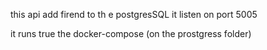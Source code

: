 this api add firend to th e postgresSQL
it listen on port 5005

it runs true the docker-compose (on the prostgress folder)
